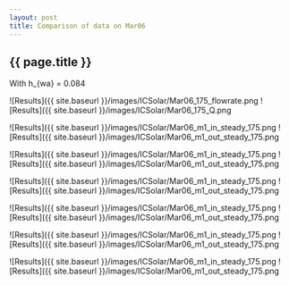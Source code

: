 ```yaml
---
layout: post
title: Comparison of data on Mar06
---
```

{{ page.title }}
-----------------
With h_{wa} = 0.084

![Results]({{ site.baseurl }}/images/ICSolar/Mar06_175_flowrate.png ![Results]({{ site.baseurl }}/images/ICSolar/Mar06_175_Q.png

![Results]({{ site.baseurl }}/images/ICSolar/Mar06_m1_in_steady_175.png ![Results]({{ site.baseurl }}/images/ICSolar/Mar06_m1_out_steady_175.png

![Results]({{ site.baseurl }}/images/ICSolar/Mar06_m1_in_steady_175.png ![Results]({{ site.baseurl }}/images/ICSolar/Mar06_m1_out_steady_175.png

![Results]({{ site.baseurl }}/images/ICSolar/Mar06_m1_in_steady_175.png ![Results]({{ site.baseurl }}/images/ICSolar/Mar06_m1_out_steady_175.png

![Results]({{ site.baseurl }}/images/ICSolar/Mar06_m1_in_steady_175.png ![Results]({{ site.baseurl }}/images/ICSolar/Mar06_m1_out_steady_175.png

![Results]({{ site.baseurl }}/images/ICSolar/Mar06_m1_in_steady_175.png ![Results]({{ site.baseurl }}/images/ICSolar/Mar06_m1_out_steady_175.png

![Results]({{ site.baseurl }}/images/ICSolar/Mar06_m1_in_steady_175.png ![Results]({{ site.baseurl }}/images/ICSolar/Mar06_m1_out_steady_175.png


